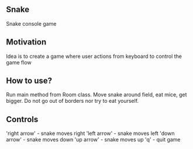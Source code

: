 ## Snake
Snake console game

## Motivation
Idea is to create a game where user actions from keyboard to control the game flow

## How to use?
Run main method from Room class.
Move snake around field, eat mice, get bigger.
Do not go out of borders nor try to eat yourself.

## Controls
'right arrow' - snake moves right
'left arrow' - snake moves left
'down arrow' - snake moves down
'up arrow' - snake moves up
'q' - quit game
